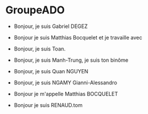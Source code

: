 # GroupeADO
- Bonjour, je suis Gabriel DEGEZ

- Bonjour je suis Matthias Bocquelet et je travaille avec 

- Bonjour, je suis Toan.

- Bonjour, je suis Manh-Trung, je suis ton binôme

- Bonjour, je suis Quan NGUYEN

- Bonjour, je suis NGAMY Gianni-Alessandro

- Bonjour je m'appelle Matthias BOCQUELET

- Bonjour je suis RENAUD.tom
